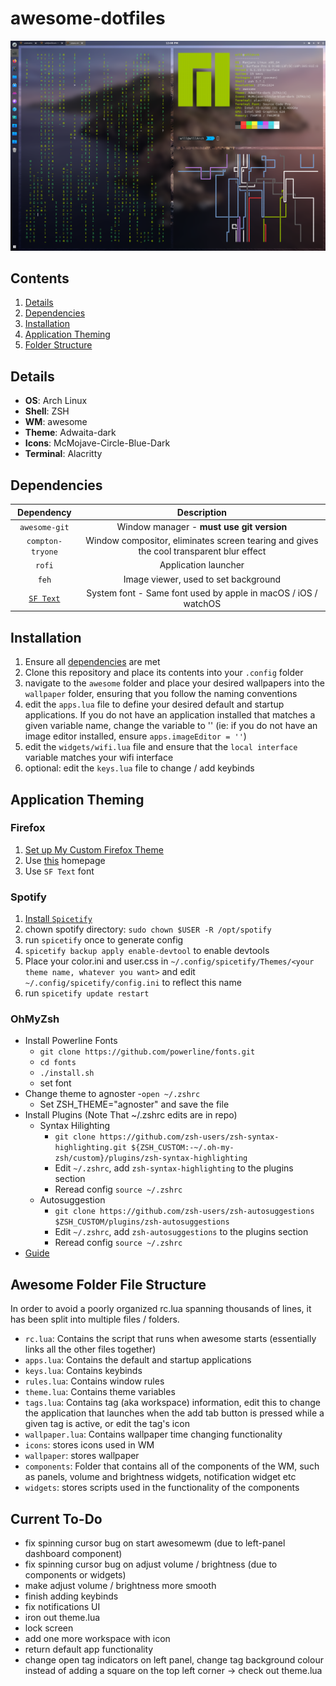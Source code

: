 # awesome-dotfiles

![](/screenshot.png)

## Contents ##
1. [Details](#details)
2. [Dependencies](#dependencies)
3. [Installation](#installation)
4. [Application Theming](#appTheming)
5. [Folder Structure](#folderStructure)

<a name="details"></a>
## Details ##
- **OS**: Arch Linux
- **Shell**: ZSH
- **WM**: awesome
- **Theme**: Adwaita-dark
- **Icons**: McMojave-Circle-Blue-Dark
- **Terminal**: Alacritty

<a name="dependencies"></a>
## Dependencies ##
|Dependency|Description|
|:----------:|:-------------:|
|`awesome-git`|Window manager - **must use git version**|
|`compton-tryone`|Window compositor, eliminates screen tearing and gives the cool transparent blur effect|
|`rofi`|Application launcher|
|`feh`|Image viewer, used to set background|
|[`SF Text`](https://aur.archlinux.org/packages/otf-san-francisco/)|System font - Same font used by apple in macOS / iOS / watchOS|

<a name="installation"></a>
## Installation ##
1. Ensure all [dependencies](#dependencies) are met
2. Clone this repository and place its contents into your `.config` folder
3. navigate to the `awesome` folder and place your desired wallpapers into the `wallpaper` folder, ensuring that you follow the naming conventions
4. edit the `apps.lua` file to define your desired default and startup applications. If you do not have an application installed that matches a given variable name, change the variable to '' (ie: if you do not have an image editor installed, ensure `apps.imageEditor = ''`)
5. edit the `widgets/wifi.lua` file and ensure that the `local interface` variable matches your wifi interface
6. optional: edit the `keys.lua` file to change / add keybinds

<a name="appTheming"></a>
## Application Theming ##
### Firefox ###
1. [Set up My Custom Firefox Theme](https://github.com/willpower3309/MinimalistMaterialFox)
2. Use [this](https://github.com/Jaredk3nt/homepage) homepage
3. Use `SF Text` font

### Spotify ###
1. [Install `Spicetify`](https://github.com/khanhas/spicetify-cli)
2. chown spotify directory: `sudo chown $USER -R /opt/spotify`
3. run `spicetify` once to generate config
4. `spicetify backup apply enable-devtool` to enable devtools
5. Place your color.ini and user.css in `~/.config/spicetify/Themes/<your theme name, whatever you want>` and edit `~/.config/spicetify/config.ini` to reflect this name
6. run `spicetify update restart`

### OhMyZsh ###
- Install Powerline Fonts
  - `git clone https://github.com/powerline/fonts.git`
  - `cd fonts`
  - `./install.sh`
  - set font
- Change theme to agnoster
  -`open ~/.zshrc`
  - Set ZSH_THEME="agnoster" and save the file
- Install Plugins (Note That ~/.zshrc edits are in repo)
  - Syntax Hilighting
    - `git clone https://github.com/zsh-users/zsh-syntax-highlighting.git ${ZSH_CUSTOM:-~/.oh-my-zsh/custom}/plugins/zsh-syntax-highlighting`
    - Edit `~/.zshrc`, add `zsh-syntax-highlighting` to the plugins section
    - Reread config `source ~/.zshrc`
  - Autosuggestion
    - `git clone https://github.com/zsh-users/zsh-autosuggestions $ZSH_CUSTOM/plugins/zsh-autosuggestions`
    - Edit `~/.zshrc`, add `zsh-autosuggestions` to the plugins section
    - Reread config `source ~/.zshrc`
- [Guide](https://www.freecodecamp.org/news/jazz-up-your-zsh-terminal-in-seven-steps-a-visual-guide-e81a8fd59a38/)

<a name="folderStructure"></a>
## Awesome Folder File Structure ##
In order to avoid a poorly organized rc.lua spanning thousands of lines, it has been split into multiple files / folders.
- `rc.lua`: Contains the script that runs when awesome starts (essentially links all the other files together)
- `apps.lua`: Contains the default and startup applications
- `keys.lua`: Contains keybinds
- `rules.lua`: Contains window rules
- `theme.lua`: Contains theme variables
- `tags.lua`: Contains tag (aka workspace) information, edit this to change the application that launches when the add tab button is pressed while a given tag is active, or edit the tag's icon
- `wallpaper.lua`: Contains wallpaper time changing functionality
- `icons`: stores icons used in WM
- `wallpaper`: stores wallpaper
- `components`: Folder that contains all of the components of the WM, such as panels, volume and brightness widgets, notification widget etc
- `widgets`: stores scripts used in the functionality of the components

## Current To-Do ##
- fix spinning cursor bug on start awesomewm (due to left-panel dashboard component)
- fix spinning cursor bug on adjust volume / brightness (due to components or widgets)
- make adjust volume / brightness more smooth
- finish adding keybinds
- fix notifications UI
- iron out theme.lua
- lock screen
- add one more workspace with icon
- return default app functionality
- change open tag indicators on left panel, change tag background colour instead of adding a square on the top left corner -> check out theme.lua
